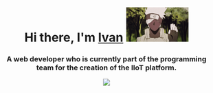 
<h1 align="center">Hi there, I'm <a href="https://t.me/DazaiVan" target="_blank">Ivan</a> 
<img src="https://github.com/DazaiOsamu2111/DazaiOsamu2111/blob/main/aniyuki-hello-15.gif" height="80"/></h1>

<h3 align="center">A web developer who is currently part of the programming team for the creation of the IIoT platform.</h3>
<div  style="text-align: center;"><img  src="https://github.com/DazaiOsamu2111/DazaiOsamu2111/blob/main/icegif-744.gif"/></div>
<!--
**DazaiOsamu2111/DazaiOsamu2111** is a ✨ _special_ ✨ repository because its `README.md` (this file) appears on your GitHub profile.
https://github.com/DazaiOsamu2111/DazaiOsamu2111/blob/main/godzho-gifka-1.gif
Here are some ideas to get you started:

- 🔭 I’m currently working on ...
- 🌱 I’m currently learning ...
- 👯 I’m looking to collaborate on ...
- 🤔 I’m looking for help with ...
- 💬 Ask me about ...
- 📫 How to reach me: ...
- 😄 Pronouns: ...
- ⚡ Fun fact: ...
-->
